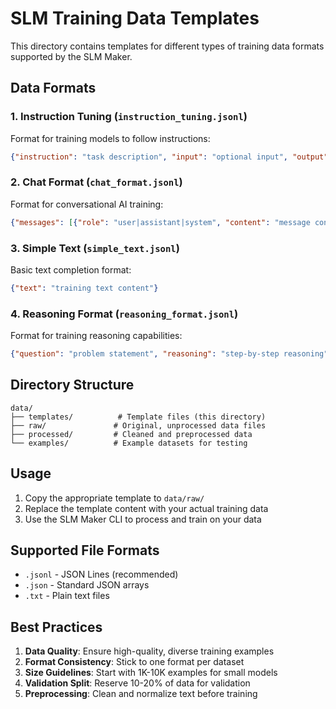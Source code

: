# SLM Training Data Templates

This directory contains templates for different types of training data formats supported by the SLM Maker.

## Data Formats

### 1. Instruction Tuning (`instruction_tuning.jsonl`)
Format for training models to follow instructions:
```json
{"instruction": "task description", "input": "optional input", "output": "expected response"}
```

### 2. Chat Format (`chat_format.jsonl`)
Format for conversational AI training:
```json
{"messages": [{"role": "user|assistant|system", "content": "message content"}]}
```

### 3. Simple Text (`simple_text.jsonl`)
Basic text completion format:
```json
{"text": "training text content"}
```

### 4. Reasoning Format (`reasoning_format.jsonl`)
Format for training reasoning capabilities:
```json
{"question": "problem statement", "reasoning": "step-by-step reasoning", "answer": "final answer"}
```

## Directory Structure

```
data/
├── templates/          # Template files (this directory)
├── raw/               # Original, unprocessed data files
├── processed/         # Cleaned and preprocessed data
└── examples/          # Example datasets for testing
```

## Usage

1. Copy the appropriate template to `data/raw/`
2. Replace the template content with your actual training data
3. Use the SLM Maker CLI to process and train on your data

## Supported File Formats

- `.jsonl` - JSON Lines (recommended)
- `.json` - Standard JSON arrays
- `.txt` - Plain text files

## Best Practices

1. **Data Quality**: Ensure high-quality, diverse training examples
2. **Format Consistency**: Stick to one format per dataset
3. **Size Guidelines**: Start with 1K-10K examples for small models
4. **Validation Split**: Reserve 10-20% of data for validation
5. **Preprocessing**: Clean and normalize text before training

